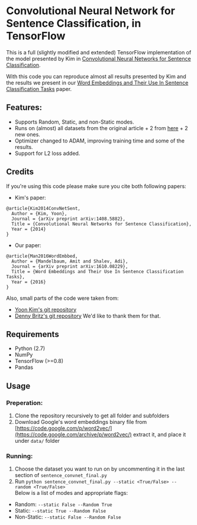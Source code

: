 # Convolutional Neural Network for Sentence Classification, in TensorFlow
This is a full (slightly modified and extended) TensorFlow implementation of the model presented by Kim in [Convolutional Neural Networks for Sentence Classification](http://www.aclweb.org/anthology/D14-1181). 

With this code you can reproduce almost all results presented by Kim and the results we present in our [Word Embeddings and Their Use In Sentence Classification Tasks](https://arxiv.org/abs/1610.08229) paper.

## Features:
- Supports Random, Static, and non-Static modes.
- Runs on (almost) all datasets from the original article + 2 from [here](https://arxiv.org/abs/1510.03820) + 2 new ones. 
- Optimizer changed to ADAM, improving training time and some of the results.
- Support for L2 loss added.

## Credits
If you're using this code please make sure you cite both following papers:
- Kim's paper:
```
@article{Kim2014ConvNetSent,
  Author = {Kim, Yoon},
  Journal = {arXiv preprint arXiv:1408.5882},
  Title = {Convolutional Neural Networks for Sentence Classification},
  Year = {2014}
}
```
- Our paper:
```
@article{Man2016WordEmbbed,
  Author = {Mandelbaum, Amit and Shalev, Adi},
  Journal = {arXiv preprint arXiv:1610.08229},
  Title = {Word Embeddings and Their Use In Sentence Classification Tasks},
  Year = {2016}
}
```
Also, small parts of the code were taken from:
- [Yoon Kim's git repository](https://github.com/yoonkim/CNN_sentence)
- [Denny Britz's git repository](https://github.com/dennybritz/cnn-text-classification-tf)
We'd like to thank them for that.

## Requirements
- Python (2.7)
- NumPy
- TensorFlow (>=0.8)
- Pandas

## Usage
### Preperation:
1) Clone the repository recursively to get all folder and subfolders  
2) Download Google's word embeddings binary file from [https://code.google.com/p/word2vec/](https://code.google.com/archive/p/word2vec/) extract it, and place it under `data/` folder  
### Running:
1) Choose the dataset you want to run on by uncommenting it in the last section of `sentence_convnet_final.py`  
2) Run `python sentence_convnet_final.py --static <True/False> --random <True/False>`  
Below is a list of modes and appropriate flags:
- Random: `--static False --Random True`
- Static: `--static True --Random False`
- Non-Static: `--static False --Random False`
